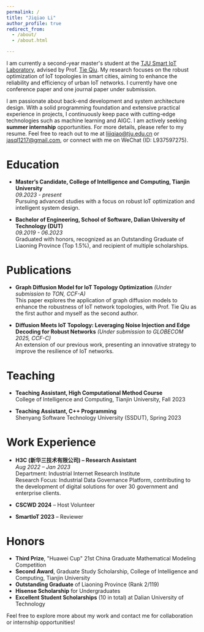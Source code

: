 ```yaml
---
permalink: /
title: "Jiqiao Li"
author_profile: true
redirect_from: 
  - /about/
  - /about.html

---
```




I am currently a second-year master's student at the [TJU Smart IoT Laboratory](https://smartiotlab.net/Home), advised by Prof. [Tie Qiu](https://smartiotlab.net/Team). My research focuses on the robust optimization of IoT topologies in smart cities, aiming to enhance the reliability and efficiency of urban IoT networks. I currently have one conference paper and one journal paper under submission.

I am passionate about back-end development and system architecture design. With a solid programming foundation and extensive practical experience in projects, I continuously keep pace with cutting-edge technologies such as machine learning and AIGC. I am actively seeking **summer internship** opportunities. For more details, please refer to my resume. Feel free to reach out to me at [lijiqiao@tju.edu.cn](mailto:lijiqiao@tju.edu.cn) or [jasql1217@gmail.com](mailto:jasql1217@gmail.com), or connect with me on WeChat (ID: L937597275).


# Education

- **Master’s Candidate, College of Intelligence and Computing, Tianjin University**  
  *09.2023 - present*  
  Pursuing advanced studies with a focus on robust IoT optimization and intelligent system design.

- **Bachelor of Engineering, School of Software, Dalian University of Technology (DUT)**  
  *09.2019 - 06.2023*  
  Graduated with honors, recognized as an Outstanding Graduate of Liaoning Province (Top 1.5%), and recipient of multiple scholarships.

# Publications

- **Graph Diffusion Model for IoT Topology Optimization** *(Under submission to TON, CCF-A)*  
  This paper explores the application of graph diffusion models to enhance the robustness of IoT network topologies, with Prof. Tie Qiu as the first author and myself as the second author.

- **Diffusion Meets IoT Topology: Leveraging Noise Injection and Edge Decoding for Robust Networks** *(Under submission to GLOBECOM 2025, CCF-C)*  
  An extension of our previous work, presenting an innovative strategy to improve the resilience of IoT networks.

# Teaching

- **Teaching Assistant, High Computational Method Course**  
  College of Intelligence and Computing, Tianjin University, Fall 2023

- **Teaching Assistant, C++ Programming**  
  Shenyang Software Technology University (SSDUT), Spring 2023

# Work Experience

- **H3C (新华三技术有限公司) – Research Assistant**  
  *Aug 2022 – Jan 2023*  
  Department: Industrial Internet Research Institute  
  Research Focus: Industrial Data Governance Platform, contributing to the development of digital solutions for over 30 government and enterprise clients.

- **CSCWD 2024** – Host Volunteer

- **SmartIoT 2023** – Reviewer

# Honors

- **Third Prize**, "Huawei Cup" 21st China Graduate Mathematical Modeling Competition  
- **Second Award**, Graduate Study Scholarship, College of Intelligence and Computing, Tianjin University  
- **Outstanding Graduate** of Liaoning Province (Rank 2/119)  
- **Hisense Scholarship** for Undergraduates  
- **Excellent Student Scholarships** (10 in total) at Dalian University of Technology

Feel free to explore more about my work and contact me for collaboration or internship opportunities!

